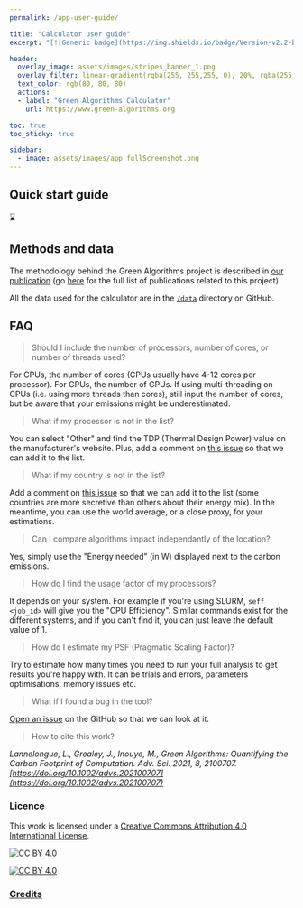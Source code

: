```yaml
---
permalink: /app-user-guide/

title: "Calculator user guide"
excerpt: "[![Generic badge](https://img.shields.io/badge/Version-v2.2-blue.svg)](https://shields.io/) [![Maintenance](https://img.shields.io/badge/Maintained%3F-yes-green.svg)](https://GitHub.com/Naereen/StrapDown.js/graphs/commit-activity) [![Open Source? Yes!](https://badgen.net/badge/Open%20Source%20%3F/Yes%21/purple?icon=github)](https://github.com/Naereen/badges/)"

header:
  overlay_image: assets/images/stripes_banner_1.png
  overlay_filter: linear-gradient(rgba(255, 255,255, 0), 20%, rgba(255, 255, 255, 1))
  text_color: rgb(80, 80, 80)
  actions:
  - label: "Green Algorithms Calculator"
    url: https://www.green-algorithms.org

toc: true
toc_sticky: true

sidebar:
  - image: assets/images/app_fullScreenshot.png
---
```


## Quick start guide

<!-- TODO: app quick start guide -->
:hourglass:

## Methods and data

The methodology behind the Green Algorithms project is described in [our publication](https://onlinelibrary.wiley.com/doi/10.1002/advs.202100707) (go [here](/publications/) for the full list of publications related to this project).

All the data used for the calculator are in the [`/data`](https://github.com/GreenAlgorithms/green-algorithms-tool/tree/master/data) directory on GitHub.

## FAQ

> Should I include the number of processors, number of cores, or number of threads used?

For CPUs, the number of cores (CPUs usually have 4-12 cores per processor). For GPUs, the number of GPUs.
If using multi-threading on CPUs (i.e. using more threads than cores), still input the number of cores,
but be aware that your emissions might be underestimated.

> What if my processor is not in the list?

You can select "Other" and find the TDP (Thermal Design Power) value on the manufacturer's website.
Plus, add a comment on [this issue](https://github.com/GreenAlgorithms/green-algorithms-tool/issues/1) so that we can add it to the list.

> What if my country is not in the list?

Add a comment on [this issue](https://github.com/GreenAlgorithms/green-algorithms-tool/issues/2) so that we can add it to the list
(some countries are more secretive than others about their energy mix).
In the meantime, you can use the world average, or a close proxy, for your estimations.

> Can I compare algorithms impact independantly of the location?

Yes, simply use the "Energy needed" (in W) displayed next to the carbon emissions.

> How do I find the usage factor of my processors?

It depends on your system. For example if you're using SLURM, `seff <job_id>` will give you the "CPU Efficiency".
Similar commands exist for the different systems, and if you can't find it, you can just leave the default value of 1.

> How do I estimate my PSF (Pragmatic Scaling Factor)?

Try to estimate how many times you need to run your full analysis to get results you're happy with.
It can be trials and errors, parameters optimisations, memory issues etc.

> What if I found a bug in the tool?

[Open an issue](https://github.com/GreenAlgorithms/green-algorithms-tool/issues) on the GitHub so that we can look at it.

> How to cite this work?

_Lannelongue, L., Grealey, J., Inouye, M., Green Algorithms: Quantifying the Carbon Footprint of Computation. Adv. Sci. 2021, 8, 2100707. [https://doi.org/10.1002/advs.202100707](https://doi.org/10.1002/advs.202100707)_

### Licence

This work is licensed under a
[Creative Commons Attribution 4.0 International License][cc-by].

[![CC BY 4.0][cc-by-shield]][cc-by]

[![CC BY 4.0][cc-by-image]][cc-by]

[cc-by]: http://creativecommons.org/licenses/by/4.0/
[cc-by-image]: https://i.creativecommons.org/l/by/4.0/88x31.png
[cc-by-shield]: https://img.shields.io/badge/License-CC%20BY%204.0-lightgrey.svg

### [Credits](/credits/)
